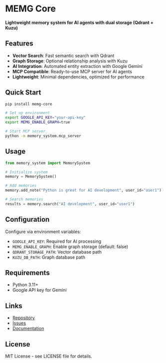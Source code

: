 # MEMG Core

**Lightweight memory system for AI agents with dual storage (Qdrant + Kuzu)**

## Features

- **Vector Search**: Fast semantic search with Qdrant
- **Graph Storage**: Optional relationship analysis with Kuzu
- **AI Integration**: Automated entity extraction with Google Gemini
- **MCP Compatible**: Ready-to-use MCP server for AI agents
- **Lightweight**: Minimal dependencies, optimized for performance

## Quick Start

```bash
pip install memg-core

# Set up environment
export GOOGLE_API_KEY="your-api-key"
export MEMG_ENABLE_GRAPH=true

# Start MCP server
python -m memory_system.mcp_server
```

## Usage

```python
from memory_system import MemorySystem

# Initialize system
memory = MemorySystem()

# Add memories
memory.add_note("Python is great for AI development", user_id="user1")

# Search memories
results = memory.search("AI development", user_id="user1")
```

## Configuration

Configure via environment variables:

- `GOOGLE_API_KEY`: Required for AI processing
- `MEMG_ENABLE_GRAPH`: Enable graph storage (default: false)
- `QDRANT_STORAGE_PATH`: Vector database path
- `KUZU_DB_PATH`: Graph database path

## Requirements

- Python 3.11+
- Google API key for Gemini

## Links

- [Repository](https://github.com/genovo-ai/memg-core)
- [Issues](https://github.com/genovo-ai/memg-core/issues)
- [Documentation](https://github.com/genovo-ai/memg-core#readme)

## License

MIT License - see LICENSE file for details.
